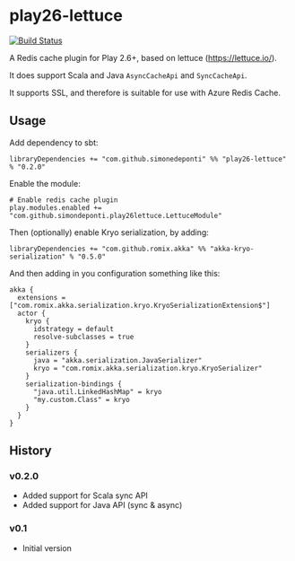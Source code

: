 # play26-lettuce

[![Build Status](https://travis-ci.org/simonedeponti/play26-lettuce.svg?branch=master)](https://travis-ci.org/simonedeponti/play26-lettuce)

A Redis cache plugin for Play 2.6+, based on lettuce (https://lettuce.io/).

It does support Scala and Java `AsyncCacheApi` and `SyncCacheApi`.

It supports SSL, and therefore is suitable for use with Azure Redis Cache.

## Usage

Add dependency to sbt:

```sbtshell
libraryDependencies += "com.github.simonedeponti" %% "play26-lettuce" % "0.2.0"
```

Enable the module:

```hocon
# Enable redis cache plugin
play.modules.enabled += "com.github.simondeponti.play26lettuce.LettuceModule"
```

Then (optionally) enable Kryo serialization, by adding:

```sbtshell
libraryDependencies += "com.github.romix.akka" %% "akka-kryo-serialization" % "0.5.0"
``` 

And then adding in you configuration something like this:

```hocon
akka {
  extensions = ["com.romix.akka.serialization.kryo.KryoSerializationExtension$"]
  actor {
    kryo {
      idstrategy = default
      resolve-subclasses = true
    }
    serializers {
      java = "akka.serialization.JavaSerializer"
      kryo = "com.romix.akka.serialization.kryo.KryoSerializer"
    }
    serialization-bindings {
      "java.util.LinkedHashMap" = kryo
      "my.custom.Class" = kryo
    }
  }
}
```

## History

### v0.2.0

- Added support for Scala sync API
- Added support for Java API (sync & async)

### v0.1

- Initial version